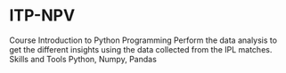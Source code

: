 # ITP-NPV
Course Introduction to Python Programming  Perform the data analysis to get the different insights using the data collected from the IPL matches. Skills and Tools  Python, Numpy, Pandas
